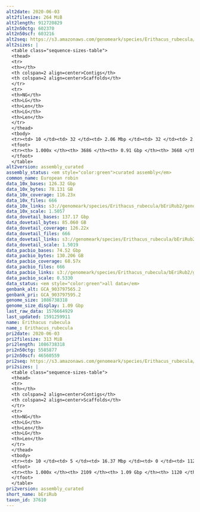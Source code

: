 ```yaml
---
alt2date: 2020-06-03
alt2filesize: 264 MiB
alt2length: 912720829
alt2n50ctg: 602370
alt2n50scf: 603216
alt2seq: https://s3.amazonaws.com/genomeark/species/Erithacus_rubecula/bEriRub2/assembly_curated/bEriRub2.alt.cur.20200603.fasta.gz
alt2sizes: |
  <table class="sequence-sizes-table">
  <thead>
  <tr>
  <th></th>
  <th colspan=2 align=center>Contigs</th>
  <th colspan=2 align=center>Scaffolds</th>
  </tr>
  <tr>
  <th>NG</th>
  <th>LG</th>
  <th>Len</th>
  <th>LG</th>
  <th>Len</th>
  </tr>
  </thead>
  <tbody>
  <tr><td> 10 </td><td> 32 </td><td> 2.06 Mbp </td><td> 32 </td><td> 2.06 Mbp </td></tr>  <tr><td> 20 </td><td> 88 </td><td> 1.41 Mbp </td><td> 88 </td><td> 1.41 Mbp </td></tr>  <tr><td> 30 </td><td> 165 </td><td> 1.03 Mbp </td><td> 165 </td><td> 1.03 Mbp </td></tr>  <tr><td> 40 </td><td> 269 </td><td> 0.77 Mbp </td><td> 269 </td><td> 0.77 Mbp </td></tr>  <tr style="background-color:#cccccc;"><td> 50 </td><td> 404 </td><td> 0.60 Mbp </td><td> 404 </td><td> 0.60 Mbp </td></tr>  <tr><td> 60 </td><td> 585 </td><td> 425.88 Kbp </td><td> 584 </td><td> 429.50 Kbp </td></tr>  <tr><td> 70 </td><td> 842 </td><td> 302.47 Kbp </td><td> 840 </td><td> 303.49 Kbp </td></tr>  <tr><td> 80 </td><td> 1232 </td><td> 185.31 Kbp </td><td> 1226 </td><td> 186.41 Kbp </td></tr>  <tr><td> 90 </td><td> 1887 </td><td> 104.32 Kbp </td><td> 1878 </td><td> 104.69 Kbp </td></tr>  <tr><td> 100 </td><td> 3685 </td><td> 222  bp </td><td> 3667 </td><td> 222  bp </td></tr>  </tbody>
  <tfoot>
  <tr><th> 1.000x </th><th> 3686 </th><th> 0.91 Gbp </th><th> 3668 </th><th> 0.91 Gbp </th></tr>
  </tfoot>
  </table>
alt2version: assembly_curated
assembly_status: <em style="color:green">curated assembly</em>
common_name: European robin
data_10x_bases: 126.32 Gbp
data_10x_bytes: 78.131 GB
data_10x_coverage: 116.23x
data_10x_files: 666
data_10x_links: s3://genomeark/species/Erithacus_rubecula/bEriRub2/genomic_data/10x/<br>
data_10x_scale: 1.5057
data_dovetail_bases: 137.17 Gbp
data_dovetail_bytes: 85.060 GB
data_dovetail_coverage: 126.22x
data_dovetail_files: 666
data_dovetail_links: s3://genomeark/species/Erithacus_rubecula/bEriRub2/genomic_data/dovetail/<br>
data_dovetail_scale: 1.5019
data_pacbio_bases: 74.52 Gbp
data_pacbio_bytes: 130.206 GB
data_pacbio_coverage: 68.57x
data_pacbio_files: 666
data_pacbio_links: s3://genomeark/species/Erithacus_rubecula/bEriRub2/genomic_data/pacbio/<br>
data_pacbio_scale: 0.5330
data_status: <em style="color:green">all data</em>
genbank_alt: GCA_903797565.2
genbank_pri: GCA_903797595.2
genome_size: 1086738318
genome_size_display: 1.09 Gbp
last_raw_data: 1576664929
last_updated: 1591259911
name: Erithacus rubecula
name_: Erithacus_rubecula
pri2date: 2020-06-03
pri2filesize: 313 MiB
pri2length: 1086738318
pri2n50ctg: 5585877
pri2n50scf: 46560559
pri2seq: https://s3.amazonaws.com/genomeark/species/Erithacus_rubecula/bEriRub2/assembly_curated/bEriRub2.pri.cur.20200603.fasta.gz
pri2sizes: |
  <table class="sequence-sizes-table">
  <thead>
  <tr>
  <th></th>
  <th colspan=2 align=center>Contigs</th>
  <th colspan=2 align=center>Scaffolds</th>
  </tr>
  <tr>
  <th>NG</th>
  <th>LG</th>
  <th>Len</th>
  <th>LG</th>
  <th>Len</th>
  </tr>
  </thead>
  <tbody>
  <tr><td> 10 </td><td> 5 </td><td> 16.37 Mbp </td><td> 0 </td><td> 112.10 Mbp </td></tr>  <tr><td> 20 </td><td> 12 </td><td> 12.24 Mbp </td><td> 1 </td><td> 109.05 Mbp </td></tr>  <tr><td> 30 </td><td> 22 </td><td> 10.07 Mbp </td><td> 3 </td><td> 68.60 Mbp </td></tr>  <tr><td> 40 </td><td> 34 </td><td> 7.47 Mbp </td><td> 4 </td><td> 68.52 Mbp </td></tr>  <tr style="background-color:#cccccc;"><td> 50 </td><td> 51 </td><td style="background-color:#88ff88;"> 5.59 Mbp </td><td> 6 </td><td style="background-color:#88ff88;"> 46.56 Mbp </td></tr>  <tr><td> 60 </td><td> 75 </td><td> 3.52 Mbp </td><td> 9 </td><td> 31.99 Mbp </td></tr>  <tr><td> 70 </td><td> 113 </td><td> 2.18 Mbp </td><td> 13 </td><td> 20.40 Mbp </td></tr>  <tr><td> 80 </td><td> 189 </td><td> 0.92 Mbp </td><td> 20 </td><td> 13.42 Mbp </td></tr>  <tr><td> 90 </td><td> 401 </td><td> 284.09 Kbp </td><td> 35 </td><td> 3.15 Mbp </td></tr>  <tr><td> 100 </td><td> 2108 </td><td> 1.64 Kbp </td><td> 1119 </td><td> 9.77 Kbp </td></tr>  </tbody>
  <tfoot>
  <tr><th> 1.000x </th><th> 2109 </th><th> 1.09 Gbp </th><th> 1120 </th><th> 1.09 Gbp </th></tr>
  </tfoot>
  </table>
pri2version: assembly_curated
short_name: bEriRub
taxon_id: 37610
---
```

